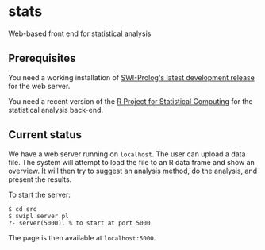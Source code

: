 # stats
Web-based front end for statistical analysis

## Prerequisites
You need a working installation of [SWI-Prolog's latest development release](http://www.swi-prolog.org/git.html) for the web server.

You need a recent version of the [R Project for Statistical Computing](https://www.r-project.org/) for the statistical analysis back-end.

## Current status
We have a web server running on `localhost`.
The user can upload a data file.
The system will attempt to load the file to an R data frame and show an overview.
It will then try to suggest an analysis method, do the analysis, and present the results.

To start the server:

~~~~
$ cd src
$ swipl server.pl
?- server(5000). % to start at port 5000
~~~~

The page is then available at `localhost:5000`.
